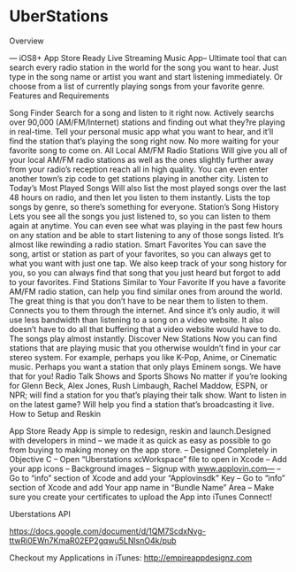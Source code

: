 # UberStations

Overview

— iOS8+ App Store Ready Live Streaming Music App– Ultimate tool that can search every radio station in the world for the song you want to hear. Just type in the song name or artist you want and start listening immediately. Or choose from a list of currently playing songs from your favorite genre. Features and Requirements

Song Finder Search for a song and listen to it right now. Actively searchs over 90,000 (AM/FM/Internet) stations and finding out what they?re playing in real-time. Tell your personal music app what you want to hear, and it’ll find the station that’s playing the song right now. No more waiting for your favorite song to come on. All Local AM/FM Radio Stations Will give you all of your local AM/FM radio stations as well as the ones slightly further away from your radio’s reception reach all in high quality. You can even enter another town’s zip code to get stations playing in another city. Listen to Today’s Most Played Songs Will also list the most played songs over the last 48 hours on radio, and then let you listen to them instantly. Lists the top songs by genre, so there’s something for everyone. Station’s Song History Lets you see all the songs you just listened to, so you can listen to them again at anytime. You can even see what was playing in the past few hours on any station and be able to start listening to any of those songs listed. It’s almost like rewinding a radio station. Smart Favorites You can save the song, artist or station as part of your favorites, so you can always get to what you want with just one tap. We also keep track of your song history for you, so you can always find that song that you just heard but forgot to add to your favorites. Find Stations Similar to Your Favorite If you have a favorite AM/FM radio station, can help you find similar ones from around the world. The great thing is that you don’t have to be near them to listen to them. Connects you to them through the internet. And since it’s only audio, it will use less bandwidth than listening to a song on a video website. It also doesn’t have to do all that buffering that a video website would have to do. The songs play almost instantly. Discover New Stations Now you can find stations that are playing music that you otherwise wouldn’t find in your car stereo system. For example, perhaps you like K-Pop, Anime, or Cinematic music. Perhaps you want a station that only plays Eminem songs. We have that for you! Radio Talk Shows and Sports Shows No matter if you’re looking for Glenn Beck, Alex Jones, Rush Limbaugh, Rachel Maddow, ESPN, or NPR; will find a station for you that’s playing their talk show. Want to listen in on the latest game? Will help you find a station that’s broadcasting it live. How to Setup and Reskin

App Store Ready App is simple to redesign, reskin and launch.Designed with developers in mind – we made it as quick as easy as possible to go from buying to making money on the app store. – Designed Completely in Objective C – Open “Uberstations xcWorkspace” file to open in Xcode – Add your app icons – Background images – Signup with www.applovin.com— – Go to “info” section of Xcode and add your “Applovinsdk” Key – Go to “info” section of Xcode and add Your app name in “Bundle Name” Area – Make sure you create your certificates to upload the App into iTunes Connect!

Uberstations API

https://docs.google.com/document/d/1QM7ScdxNvg-ttwRi0EWn7KmaR02EP2gqwu5LNlsnO4k/pub

Checkout my Applications in iTunes: http://empireappdesignz.com
